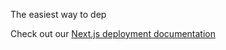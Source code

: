 

The easiest way to dep 

Check out our [Next.js deployment documentation](https://nextjs.org/docs/deployment)
